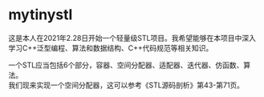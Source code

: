 # mytinystl
这是本人在2021年2.28日开始一个轻量级STL项目。我希望能够在本项目中深入学习C++泛型编程、算法和数据结构、C++代码规范等相关知识。  

一个STL应当包括6个部分，容器、空间分配器、适配器、迭代器、仿函数、算法。  
我们现来实现一个空间分配器，这可以参考《STL源码剖析》第43-第71页。
